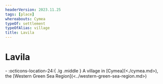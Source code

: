 ```yaml
---
headerVersion: 2023.11.25
tags: [place]
whereabouts: Cymea
typeOf: settlement
typeOfAlias: village
title: Lavila
---
```

# Lavila
<div class="grid cards ext-narrow-margin ext-one-column" markdown>
-    :octicons-location-24:{ .lg .middle } A village in [Cymea](<./cymea.md>), the [Western Green Sea Region](<../western-green-sea-region.md>)  
</div>



